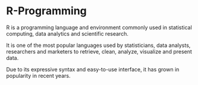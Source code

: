 # R-Programming

R is a programming language and environment commonly used in statistical computing, data analytics and scientific research.

It is one of the most popular languages used by statisticians, data analysts, researchers and marketers to retrieve, clean, analyze, visualize and present data.

Due to its expressive syntax and easy-to-use interface, it has grown in popularity in recent years.
